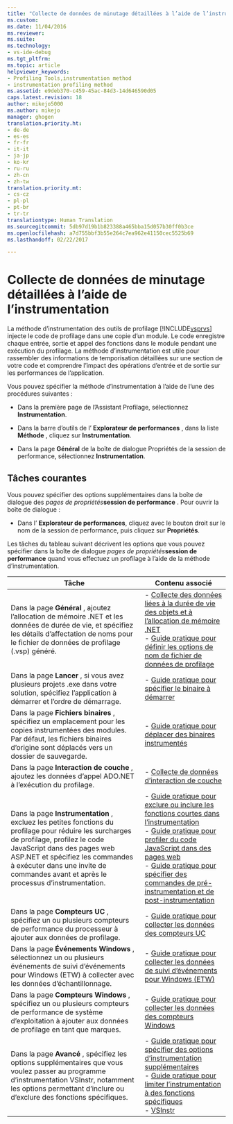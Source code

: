 ```yaml
---
title: "Collecte de données de minutage détaillées à l’aide de l’instrumentation | Microsoft Docs"
ms.custom: 
ms.date: 11/04/2016
ms.reviewer: 
ms.suite: 
ms.technology:
- vs-ide-debug
ms.tgt_pltfrm: 
ms.topic: article
helpviewer_keywords:
- Profiling Tools,instrumentation method
- instrumentation profiling method
ms.assetid: e9deb370-c459-45ac-84d3-14d646590d05
caps.latest.revision: 18
author: mikejo5000
ms.author: mikejo
manager: ghogen
translation.priority.ht:
- de-de
- es-es
- fr-fr
- it-it
- ja-jp
- ko-kr
- ru-ru
- zh-cn
- zh-tw
translation.priority.mt:
- cs-cz
- pl-pl
- pt-br
- tr-tr
translationtype: Human Translation
ms.sourcegitcommit: 5db97d19b1b823388a465bba15d057b30ff0b3ce
ms.openlocfilehash: a7d755bbf3b55e264c7ea962e41150cec5525b69
ms.lasthandoff: 02/22/2017

---
```

# <a name="collecting-detailed-timing-data-by-using-instrumentation"></a>Collecte de données de minutage détaillées à l’aide de l’instrumentation
La méthode d’instrumentation des outils de profilage [!INCLUDE[vsprvs](../code-quality/includes/vsprvs_md.md)] injecte le code de profilage dans une copie d’un module. Le code enregistre chaque entrée, sortie et appel des fonctions dans le module pendant une exécution du profilage. La méthode d’instrumentation est utile pour rassembler des informations de temporisation détaillées sur une section de votre code et comprendre l’impact des opérations d’entrée et de sortie sur les performances de l’application.  
  
 Vous pouvez spécifier la méthode d’instrumentation à l’aide de l’une des procédures suivantes :  
  
-   Dans la première page de l’Assistant Profilage, sélectionnez **Instrumentation**.  
  
-   Dans la barre d’outils de l’ **Explorateur de performances** , dans la liste **Méthode** , cliquez sur **Instrumentation**.  
  
-   Dans la page **Général** de la boîte de dialogue Propriétés de la session de performance, sélectionnez **Instrumentation**.  
  
## <a name="common-tasks"></a>Tâches courantes  
 Vous pouvez spécifier des options supplémentaires dans la boîte de dialogue des *pages de propriétés***session de performance** . Pour ouvrir la boîte de dialogue :  
  
-   Dans l’ **Explorateur de performances**, cliquez avec le bouton droit sur le nom de la session de performance, puis cliquez sur **Propriétés**.  
  
 Les tâches du tableau suivant décrivent les options que vous pouvez spécifier dans la boîte de dialogue *pages de propriétés***session de performance** quand vous effectuez un profilage à l’aide de la méthode d’instrumentation.  
  
|Tâche|Contenu associé|  
|----------|---------------------|  
|Dans la page **Général** , ajoutez l’allocation de mémoire .NET et les données de durée de vie, et spécifiez les détails d’affectation de noms pour le fichier de données de profilage (.vsp) généré.|-   [Collecte des données liées à la durée de vie des objets et à l’allocation de mémoire .NET](../profiling/collecting-dotnet-memory-allocation-and-lifetime-data.md)<br />-   [Guide pratique pour définir les options de nom de fichier de données de profilage](../profiling/how-to-set-performance-data-file-name-options.md)|  
|Dans la page **Lancer** , si vous avez plusieurs projets .exe dans votre solution, spécifiez l’application à démarrer et l’ordre de démarrage.|-   [Guide pratique pour spécifier le binaire à démarrer](../profiling/how-to-specify-the-binary-to-start.md)|  
|Dans la page **Fichiers binaires** , spécifiez un emplacement pour les copies instrumentées des modules. Par défaut, les fichiers binaires d’origine sont déplacés vers un dossier de sauvegarde.|-   [Guide pratique pour déplacer des binaires instrumentés](../profiling/how-to-relocate-instrumented-binaries.md)|  
|Dans la page **Interaction de couche** , ajoutez les données d’appel ADO.NET à l’exécution du profilage.|-   [Collecte de données d’interaction de couche](../profiling/collecting-tier-interaction-data.md)|  
|Dans la page **Instrumentation** , excluez les petites fonctions du profilage pour réduire les surcharges de profilage, profilez le code JavaScript dans des pages web ASP.NET et spécifiez les commandes à exécuter dans une invite de commandes avant et après le processus d’instrumentation.|-   [Guide pratique pour exclure ou inclure les fonctions courtes dans l’instrumentation](../profiling/how-to-exclude-or-include-short-functions-from-instrumentation.md)<br />-   [Guide pratique pour profiler du code JavaScript dans des pages web](../profiling/how-to-profile-javascript-code-in-web-pages.md)<br />-   [Guide pratique pour spécifier des commandes de pré-instrumentation et de post-instrumentation](../profiling/how-to-specify-pre-and-post-instrument-commands.md)|  
|Dans la page **Compteurs UC** , spécifiez un ou plusieurs compteurs de performance du processeur à ajouter aux données de profilage.|-   [Guide pratique pour collecter les données des compteurs UC](../profiling/how-to-collect-cpu-counter-data.md)|  
|Dans la page **Événements Windows** , sélectionnez un ou plusieurs événements de suivi d’événements pour Windows (ETW) à collecter avec les données d’échantillonnage.|-   [Guide pratique pour collecter les données de suivi d’événements pour Windows (ETW)](../profiling/how-to-collect-event-tracing-for-windows-etw-data.md)|  
|Dans la page **Compteurs Windows** , spécifiez un ou plusieurs compteurs de performance de système d’exploitation à ajouter aux données de profilage en tant que marques.|-   [Guide pratique pour collecter les données des compteurs Windows](../profiling/how-to-collect-windows-counter-data.md)|  
|Dans la page **Avancé** , spécifiez les options supplémentaires que vous voulez passer au programme d’instrumentation VSInstr, notamment les options permettant d’inclure ou d’exclure des fonctions spécifiques.|-   [Guide pratique pour spécifier des options d’instrumentation supplémentaires](../profiling/how-to-specify-additional-instrumentation-options.md)<br />-   [Guide pratique pour limiter l’instrumentation à des fonctions spécifiques](../profiling/how-to-limit-instrumentation-to-specific-functions.md)<br />-   [VSInstr](../profiling/vsinstr.md)|
